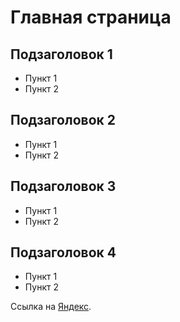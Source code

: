 Главная страница
================

Подзаголовок 1
------------

  * Пункт 1
  * Пункт 2
  
Подзаголовок 2
------------

  * Пункт 1
  * Пункт 2
  
Подзаголовок 3
------------

  * Пункт 1
  * Пункт 2
  
Подзаголовок 4
------------

  * Пункт 1
  * Пункт 2

  Ссылка на [Яндекс](https://yandex.ru).
